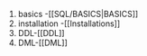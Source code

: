 1)  basics -[[SQL/BASICS|BASICS]]
2)   installation -[[Installations]]
3)  DDL-[[DDL]]
4) DML-[[DML]]